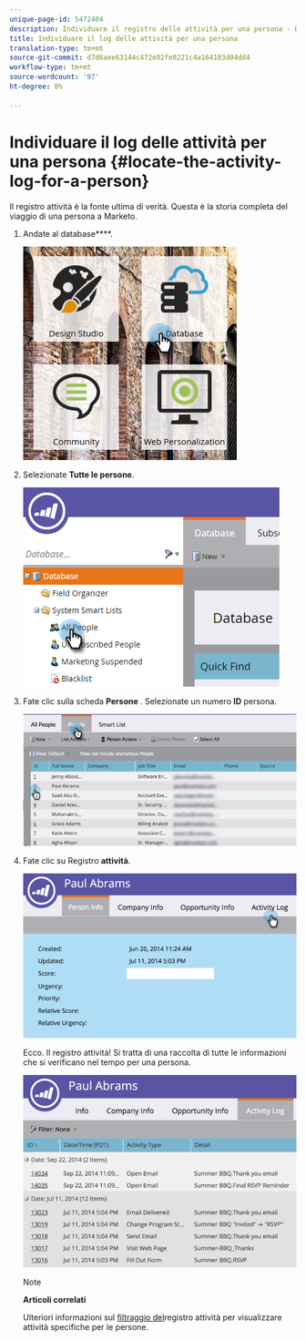 ```yaml
---
unique-page-id: 5472404
description: Individuare il registro delle attività per una persona - Documenti Marketo - Documentazione del prodotto
title: Individuare il log delle attività per una persona
translation-type: tm+mt
source-git-commit: d7d6aee63144c472e02fe0221c4a164183d04dd4
workflow-type: tm+mt
source-wordcount: '97'
ht-degree: 0%

---
```



# Individuare il log delle attività per una persona {#locate-the-activity-log-for-a-person}

Il registro attività è la fonte ultima di verità. Questa è la storia completa del viaggio di una persona a Marketo.

1. Andate al database****.

   ![](assets/db-2.png)

1. Selezionate **Tutte le persone**.

   ![](assets/two-6.png)

1. Fate clic sulla scheda **Persone** . Selezionate un numero **ID** persona.

   ![](assets/three-5.png)

1. Fate clic su Registro **attività**.

   ![](assets/four-3.png)

   Ecco. Il registro attività! Si tratta di una raccolta di tutte le informazioni che si verificano nel tempo per una persona.

   ![](assets/five-2.png)

   >[!NOTE]
   >
   >**Articoli correlati**
   >
   >
   >Ulteriori informazioni sul [filtraggio del](filter-activity-types-in-the-activity-log-of-a-person.md)registro attività per visualizzare attività specifiche per le persone.

